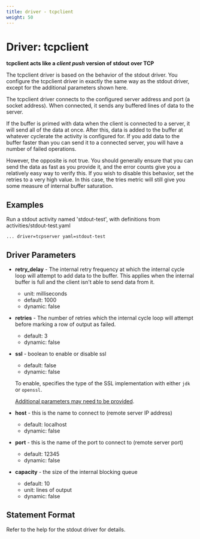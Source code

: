 ```yaml
---
title: driver - tcpclient
weight: 50
---
```

# Driver: tcpclient

**tcpclient acts like a _client push_ version of stdout over TCP**

The tcpclient driver is based on the behavior of the stdout driver. You configure the tcpclient driver in exactly the
same way as the stdout driver, except for the additional parameters shown here.

The tcpclient driver connects to the configured server address and port (a socket address). When connected, it sends any
buffered lines of data to the server.

If the buffer is primed with data when the client is connected to a server, it will send all of the data at once. After
this, data is added to the buffer at whatever cyclerate the activity is configured for. If you add data to the buffer
faster than you can send it to a connected server, you will have a number of failed operations.

However, the opposite is not true. You should generally ensure that you can send the data as fast as you provide it, and
the error counts give you a relatively easy way to verify this. If you wish to disable this behavior, set the retries to
a very high value. In this case, the tries metric will still give you some measure of internal buffer saturation.

## Examples

Run a stdout activity named 'stdout-test', with definitions from activities/stdout-test.yaml

    ... driver=tcpserver yaml=stdout-test

## Driver Parameters

- **retry_delay** - The internal retry frequency at which the internal cycle loop will attempt to add data to the
  buffer. This applies when the internal buffer is full and the client isn't able to send data from it.
  - unit: milliseconds
  - default: 1000
  - dynamic: false
- **retries** - The number of retries which the internal cycle loop will attempt before marking a row of output as
  failed.
  - default: 3
  - dynamic: false
- **ssl** - boolean to enable or disable ssl
  - default: false
  - dynamic: false

  To enable, specifies the type of the SSL implementation with either `jdk` or `openssl`.

  [Additional parameters may need to be provided](../../../../driver-cql/src/main/resources/ssl.md).

- **host** - this is the name to connect to (remote server IP address)
  - default: localhost
  - dynamic: false
- **port** - this is the name of the port to connect to (remote server port)
  - default: 12345
  - dynamic: false
- **capacity** - the size of the internal blocking queue
  - default: 10
  - unit: lines of output
  - dynamic: false

## Statement Format

Refer to the help for the stdout driver for details.

